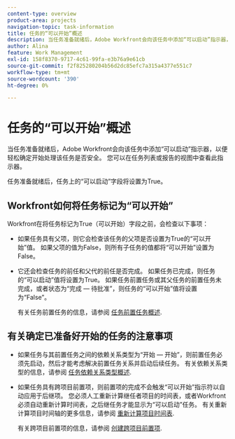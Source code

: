 ```yaml
---
content-type: overview
product-area: projects
navigation-topic: task-information
title: 任务的“可以开始”概述
description: 当任务准备就绪后，Adobe Workfront会向该任务中添加“可以启动”指示器，以便轻松确定开始处理该任务是否安全。 您可以在任务列表或报告的视图中查看此指示器。
author: Alina
feature: Work Management
exl-id: 158f8370-9717-4c61-99fa-e3b76a9e61cb
source-git-commit: f2f825280204b56d2dc85efc7a315a4377e551c7
workflow-type: tm+mt
source-wordcount: '390'
ht-degree: 0%

---
```


# 任务的“可以开始”概述

当任务准备就绪后，Adobe Workfront会向该任务中添加“可以启动”指示器，以便轻松确定开始处理该任务是否安全。 您可以在任务列表或报告的视图中查看此指示器。

任务准备就绪后，任务上的“可以启动”字段将设置为True。

## Workfront如何将任务标记为“可以开始”

Workfront在将任务标记为True（可以开始）字段之前，会检查以下事项：

* 如果任务具有父项，则它会检查该任务的父项是否设置为True的“可以开始”值。 如果父项的值为False，则所有子任务的值都将“可以开始”设置为False。 
* 它还会检查任务的前任和父代的前任是否完成。 如果任务已完成，则任务的“可以启动”值将设置为True。 如果任务前置任务或其父任务的前置任务未完成，或者状态为“完成 — 待批准”，则任务的“可以开始”值将设置为“False”。 

   有关任务前置任务的信息，请参阅 [任务前置任务概述](../../../manage-work/tasks/use-prdcssrs/predecessors-overview.md).

## 有关确定已准备好开始的任务的注意事项

* 如果任务与其前置任务之间的依赖关系类型为“开始 — 开始”，则前置任务必须先启动，然后才能考虑解决前置任务关系并启动后续任务。 有关依赖关系类型的信息，请参阅 [任务依赖关系类型概述](../../../manage-work/tasks/use-prdcssrs/task-dependency-types.md).
* 如果任务具有跨项目前置项，则前置项的完成不会触发“可以开始”指示符以自动应用于后继项。 您必须人工重新计算继任者项目的时间表，或者Workfront必须自动重新计算时间表，之后继任务才能显示为“可以启动”任务。 有关重新计算项目时间轴的更多信息，请参阅 [重新计算项目时间表](../../../manage-work/projects/manage-projects/recalculate-project-timeline.md).

   有关跨项目前置项的信息，请参阅 [创建跨项目前置项](../../../manage-work/tasks/use-prdcssrs/cross-project-predecessors.md).
